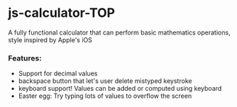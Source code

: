 # js-calculator-TOP

A fully functional calculator that can perform basic mathematics operations, style inspired by Apple's iOS

### Features:

- Support for decimal values
- backspace button that let's user delete mistyped keystroke
- keyboard support! Values can be added or computed using keyboard
- Easter egg: Try typing lots of values to overflow the screen
